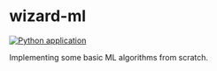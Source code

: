 # wizard-ml
[![Python application](https://github.com/jonduesterhoeft/wizard-ml/actions/workflows/python-app.yml/badge.svg)](https://github.com/jonduesterhoeft/wizard-ml/actions/workflows/python-app.yml)

Implementing some basic ML algorithms from scratch.
